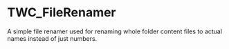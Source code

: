 # TWC_FileRenamer
A simple file renamer used for renaming whole folder content files to actual names instead of just numbers.
